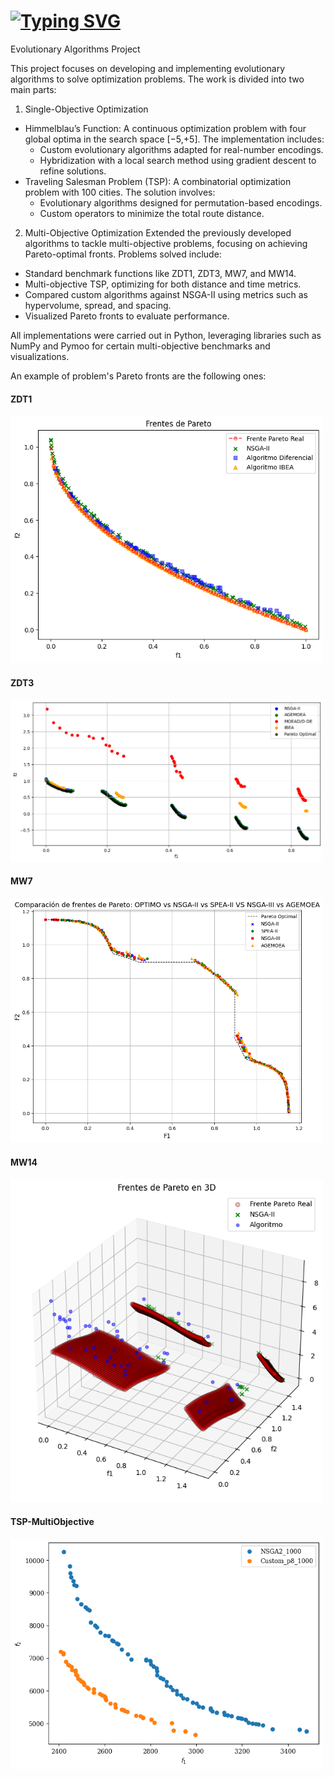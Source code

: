 # [![Typing SVG](https://readme-typing-svg.demolab.com?font=Fira+Code&size=15&duration=1800&pause=1000&color=6962B6&vCenter=true&width=431&height=30&lines=AI%3A+EMOC%3A+Evolutionary+MultiObjective+Computing%F0%9F%92%BB)](https://git.io/typing-svg)


Evolutionary Algorithms Project

This project focuses on developing and implementing evolutionary algorithms to solve optimization problems. The work is divided into two main parts:

1. Single-Objective Optimization
- Himmelblau’s Function: A continuous optimization problem with four global optima in the search space 
[−5,+5]. The implementation includes:
  - Custom evolutionary algorithms adapted for real-number encodings.
  - Hybridization with a local search method using gradient descent to refine solutions.
- Traveling Salesman Problem (TSP): A combinatorial optimization problem with 100 cities. The solution involves:
  - Evolutionary algorithms designed for permutation-based encodings.
  - Custom operators to minimize the total route distance.



2. Multi-Objective Optimization
Extended the previously developed algorithms to tackle multi-objective problems, focusing on achieving Pareto-optimal fronts. Problems solved include:
  - Standard benchmark functions like ZDT1, ZDT3, MW7, and MW14.
  - Multi-objective TSP, optimizing for both distance and time metrics.
- Compared custom algorithms against NSGA-II using metrics such as hypervolume, spread, and spacing.
- Visualized Pareto fronts to evaluate performance.

All implementations were carried out in Python, leveraging libraries such as NumPy and Pymoo for certain multi-objective benchmarks and visualizations.

An example of problem's Pareto fronts are the following ones:

#### ZDT1

<img src="Multi-objective optimization/example_images/output_ZDT1.png" alt="Pareto Front Example" width="500"/>

#### ZDT3

<img src="Multi-objective optimization/example_images/output_zdt3.png" alt="Pareto Front Example" width="500"/>

#### MW7

<img src="Multi-objective optimization/example_images/output_mw7.png" alt="Pareto Front Example" width="500"/>

#### MW14

<img src="Multi-objective optimization/example_images/output_mw14.png" alt="Pareto Front Example" width="500"/>

#### TSP-MultiObjective

<img src="Multi-objective optimization/example_images/output_tsp-mo.png" alt="Pareto Front Example" width="500"/>
